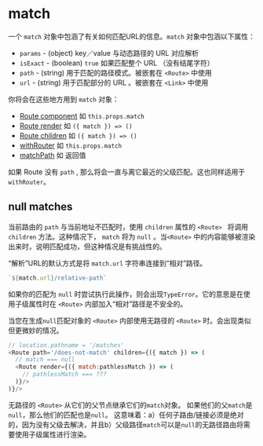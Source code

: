 # match

一个 `match` 对象中包涵了有关如何匹配URL的信息。`match` 对象中包涵以下属性：

- `params` - (object) key／value 与动态路径的 URL 对应解析
- `isExact` - (boolean) `true`  如果匹配整个 URL （没有结尾字符）
- `path` - (string)  用于匹配的路径模式。被嵌套在 `<Route>` 中使用
- `url` - (string)  用于匹配部分的 URL 。被嵌套在 `<Link>` 中使用

你将会在这些地方用到 `match` 对象：

- [Route component](./Route.md#component) 如 `this.props.match`
- [Route render](./Route.md#render-func) 如 `({ match }) => ()`
- [Route children](./Route.md#children-func) 如 `({ match }) => ()`
- [withRouter](./withRouter.md) 如 `this.props.match`
- [matchPath](./matchPath.md) 如  返回值

如果 Route 没有 `path` , 那么将会一直与离它最近的父级匹配。这也同样适用于`withRouter`。

## null matches

当前路由的 `path` 与当前地址不匹配时，使用 `children`  属性的 `<Route> ` 将调用 `children` 方法。这种情况下， `match` 将为 `null` 。当`<Route>` 中的内容能够被渲染出来时，说明匹配成功，但这种情况是有挑战性的。

“解析”URL的默认方式是将 `match.url` 字符串连接到“相对”路径。

```js
`${match.url}/relative-path`
```

如果你的匹配为 `null` 时尝试执行此操作，则会出现`TypeError`。它的意思是在使用子级属性时在 `<Route>` 内部加入“相对”路径是不安全的。

当您在生成`null`匹配对象的 `<Route>` 内部使用无路径的 `<Route>` 时。会出现类似但更微妙的情况。

```js
// location.pathname = '/matches'
<Route path='/does-not-match' children={({ match }) => (
  // match === null
  <Route render={({ match:pathlessMatch }) => (
    // pathlessMatch === ???
  )}/>
)}/>
```

无路径的 `<Route>` 从它们的父节点继承它们的`match`对象。 如果他们的父`match`是`null`，那么他们的匹配也是`null`。 这意味着：a）任何子路由/链接必须是绝对的，因为没有父级去解决，并且b）父级路径`match`可以是`null`的无路径路由将需要使用子级属性进行渲染。
